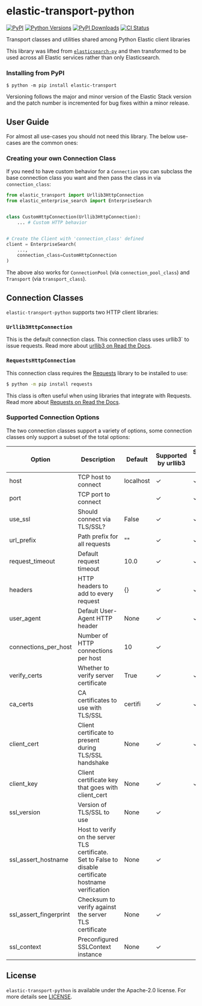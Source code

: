# elastic-transport-python

[![PyPI](https://img.shields.io/pypi/v/elastic-transport)](https://pypi.org/elastic-transport)
[![Python Versions](https://img.shields.io/pypi/pyversions/elastic-transport)](https://pypi.org/elastic-transport)
[![PyPI Downloads](https://pepy.tech/badge/elastic-transport)](https://pepy.tech/project/elastic-transport)
[![CI Status](https://img.shields.io/github/workflow/status/elastic/elastic-transport-python/CI/main)](https://github.com/elastic/elastic-transport-python/actions)

Transport classes and utilities shared among Python Elastic client libraries

This library was lifted from [`elasticsearch-py`](https://github.com/elastic/elasticsearch-py)
and then transformed to be used across all Elastic services
rather than only Elasticsearch.

### Installing from PyPI

```
$ python -m pip install elastic-transport
```

Versioning follows the major and minor version of the Elastic Stack version and
the patch number is incremented for bug fixes within a minor release.

## User Guide

For almost all use-cases you should not need this library.
The below use-cases are the common ones:

### Creating your own Connection Class

If you need to have custom behavior for a `Connection` you can subclass the
base connection class you want and then pass the class in via `connection_class`:

```python
from elastic_transport import Urllib3HttpConnection
from elastic_enterprise_search import EnterpriseSearch


class CustomHttpConnection(Urllib3HttpConnection):
    ... # Custom HTTP behavior


# Create the Client with 'connection_class' defined
client = EnterpriseSearch(
    ...,
    connection_class=CustomHttpConnection
)
```

The above also works for `ConnectionPool` (via `connection_pool_class`) and `Transport` (via `transport_class`).

## Connection Classes

`elastic-transport-python` supports two HTTP client libraries:

### `Urllib3HttpConnection`

This is the default connection class. This connection class uses urllib3` to issue requests.
Read more about [urllib3 on Read the Docs](https://urllib3.readthedocs.io).

### `RequestsHttpConnection`

This connection class requires the [Requests](https://github.com/psf/requests)
library to be installed to use:
 
```bash
$ python -m pip install requests
```

This class is often useful when using libraries that integrate with Requests.
Read more about [Requests on Read the Docs](https://requests.readthedocs.io).

### Supported Connection Options

The two connection classes support a variety of options, some connection classes
only support a subset of the total options:

| Option                 | Description                                                                                             | Default   | Supported by urllib3 | Supported by requests |
|------------------------|---------------------------------------------------------------------------------------------------------|-----------|----------------------|-----------------------|
| host                   | TCP host to connect                                                                                     | localhost | ✓                    | ✓                     |
| port                   | TCP port to connect                                                                                     |           | ✓                    | ✓                     |
| use_ssl                | Should connect via TLS/SSL?                                                                             | False     | ✓                    | ✓                     |
| url_prefix             | Path prefix for all requests                                                                            | ""        | ✓                    | ✓                     |
| request_timeout        | Default request timeout                                                                                 | 10.0      | ✓                    | ✓                     |
| headers                | HTTP headers to add to every request                                                                    | {}        | ✓                    | ✓                     |
| user_agent             | Default User-Agent HTTP header                                                                          | None      | ✓                    | ✓                     |
| connections_per_host   | Number of HTTP connections per host                                                                     | 10        | ✓                    |                       |
| verify_certs           | Whether to verify server certificate                                                                    | True      | ✓                    | ✓                     |
| ca_certs               | CA certificates to use with TLS/SSL                                                                     | certifi   | ✓                    | ✓                     |
| client_cert            | Client certificate to present during TLS/SSL handshake                                                  | None      | ✓                    | ✓                     |
| client_key             | Client certificate key that goes with client_cert                                                       | None      | ✓                    | ✓                     |
| ssl_version            | Version of TLS/SSL to use                                                                               | None      | ✓                    |                       |
| ssl_assert_hostname    | Host to verify on the server TLS certificate. Set to False to disable certificate hostname verification | None      | ✓                    |                       |
| ssl_assert_fingerprint | Checksum to verify against the server TLS certificate                                                   | None      | ✓                    |                       |
| ssl_context            | Preconfigured SSLContext instance                                                                       | None      | ✓                    |                       |

## License

`elastic-transport-python` is available under the Apache-2.0 license.
For more details see [LICENSE](https://github.com/elastic/elastic-transport-python/blob/main/LICENSE).
